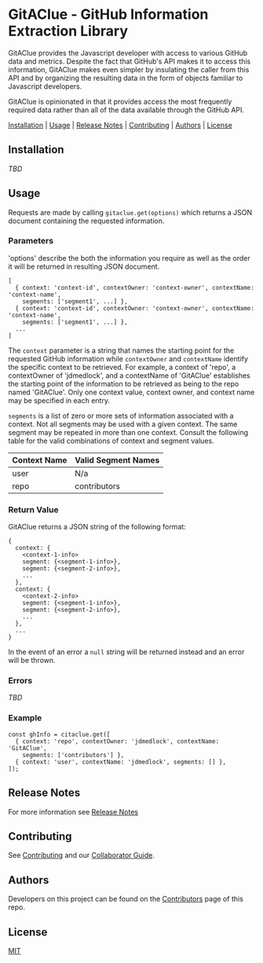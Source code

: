 # GitAClue - GitHub Information Extraction Library

GitAClue provides the Javascript developer with access to various GitHub data
and metrics. Despite the fact that GitHub's API makes it to access this
information, GitAClue makes even simpler by insulating the caller from this
API and by organizing the resulting data in the form of objects familiar to
Javascript developers.

GitAClue is opinionated in that it provides access the most frequently required
data rather than all of the data available through the GitHub API. 

[Installation](#installation) | [Usage](#usage) |
[Release Notes](#release-notes) | [Contributing](#contributing) | 
[Authors](#authors) |
[License](#license)

## Installation

_TBD_

## Usage

Requests are made by calling `gitaclue.get(options)`
which returns a JSON document containing the requested information. 

### Parameters

'options' describe the both the information you require as well as the order
it will be returned in resulting JSON document.
```
[
  { context: 'context-id', contextOwner: 'context-owner', contextName: 'context-name', 
    segments: ['segment1', ...] },
  { context: 'context-id', contextOwner: 'context-owner', contextName: 'context-name', 
    segments: ['segment1', ...] },
  ...
]
```

The `context` parameter is a string that names the starting point for the
requested GitHub information while `contextOwner` and `contextName` identify the
specific context to be
retrieved. For example, a context of 'repo', a contextOwner of 'jdmedlock', and
a contextName of 'GitAClue'
establishes the starting point of the information to be retrieved as being to the
repo named 'GitAClue'. Only one context value, context owner, and
context name may be specified in each entry.

`segments` is a list of zero or more sets of information associated with a context.
Not all segments may be used with a given context. The same segment may be
repeated in more than one context. Consult the following table for
the valid combinations of context and segment values.

| Context Name | Valid Segment Names |
|:-------------|:--------------------|
| user         | N/a                 |
| repo         | contributors        |

### Return Value
GitAClue returns a JSON string of the following format:
```
{
  context: {
    <context-1-info>
    segment: {<segment-1-info>},
    segment: {<segment-2-info>},
    ...
  },
  context: {
    <context-2-info>
    segment: {<segment-1-info>},
    segment: {<segment-2-info>},
    ...
  },
  ...
}
```
In the event of an error a `null` string will be returned instead and an error will be thrown.

### Errors

*_TBD_*

### Example
```
const ghInfo = citaclue.get([
  { context: 'repo', contextOwner: 'jdmedlock', contextName: 'GitAClue', 
    segments: ['contributors'] },
  { context: 'user', contextName: 'jdmedlock', segments: [] },
]);
```
## Release Notes

For more information see [Release Notes](https://github.com/jdmedlock/GitAClue/blob/development/CHANGELOG.md)

## Contributing

See [Contributing](https://github.com/jdmedlock/GitAClue/blob/development/CONTRIBUTING.md)
and our [Collaborator Guide](https://github.com/jdmedlock/GitAClue/blob/development/COLLABORATOR_GUIDE.md).

## Authors

Developers on this project can be found on the [Contributors](https://github.com/jdmedlock/GitAClue/graphs/contributors) page of this repo.

## License

[MIT](https://tldrlegal.com/license/mit-license)
